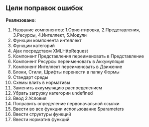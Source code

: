 ## Цели поправок ошибок

**Реализовано:**

1. Название компонентов: 1.Ориентировка, 2.Представления, 3.Ресурсы, 4.Интеллект, 5.Модули
2. Функции компонента интеллект
3. Функции категорий
4. Ajax посредством XMLHttpRequest
5. Компонент Представления переименовать в Представление
6. Компонент Ресурсы переименовать в Аккумуляция
7. Компонент Интеллект переименовать в Движение
8. Блоки, Стили, Шрифты перенести в папку Формы
9. Стандарт среды
10. Схемы влить в нормативы
11. Заменить аккумуляцию распределением
12. Убрать загрузку категории undefined
13. Ввод 2.Условия
14. Поправить определение первоначальной ссылки
15. Ввести во все функции использование $parameters
16. Ввести структуры функций
17. Ввести норматив функций
